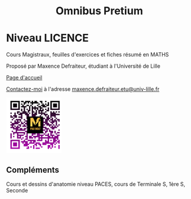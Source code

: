 <h1 align="center"> Omnibus Pretium </h1>

# Niveau LICENCE 

Cours Magistraux, feuilles d'exercices et fiches résumé en MATHS

Proposé par Maxence Defraiteur, étudiant à l'Université de Lille

[Page d'accueil](Omnibus_Pretium.html)

[Contactez-moi](mailto:maxence.defraiteur.etu@univ-lille.fr) à l'adresse maxence.defraiteur.etu@univ-lille.fr 

  <!-- ![Page de présentation](images/flash.code.maximus.holsonimus.png)  !--> 

<img src="images/flash.code.maximus.holsonimus.png" alt="flash.code"
	title="Page de présentation" width="150" height="150" />

## Compléments 
Cours et dessins d'anatomie niveau PACES, cours de Terminale S, 1ère S, Seconde
